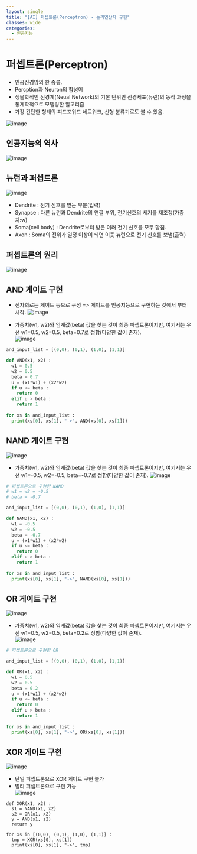 ```yaml
---
layout: single
title: "[AI] 퍼셉트론(Perceptron) - 논리연산자 구현"   
classes: wide
categories:
  - 인공지능
---
```


# 퍼셉트론(Perceptron)
+ 인공신경망의 한 종류.
+ Percption과 Neuron의 합성어
+ 생물학적인 신경계(Neual Network)의 기본 단위인 신경세포(뉴런)의 동작 과정을 통계학적으로 모델링한 알고리즘
+ 가장 간단한 형태의 피드포워드 네트워크, 선형 분류기로도 볼 수 있음.

![image](https://user-images.githubusercontent.com/47412229/205820738-3c40cae7-962c-45ec-bfeb-b51d4bdae879.png)

## 인공지능의 역사
![image](https://user-images.githubusercontent.com/47412229/205821787-27154f79-4c00-486a-bcb1-d83848f14870.png)


## 뉴런과 퍼셉트론  
![image](https://user-images.githubusercontent.com/47412229/205822036-a409d4a3-a654-4e52-950d-96b5a5ff5613.png)
+ Dendrite : 전기 신호를 받는 부분(입력)
+ Synapse : 다른 뉴런과 Dendrite의 연결 부위, 전기신호의 세기를 재조정(가중치:w)
+ Soma(cell body) : Dendrite로부터 받은 여러 전기 신호를 모두 합침.
+ Axon : Soma의 전위가 일정 이상이 되면 이웃 뉴런으로 전기 신호를 보냄(출력)  

## 퍼셉트론의 원리  
![image](https://user-images.githubusercontent.com/47412229/205823867-75ce4667-3f2a-4a99-8261-9b3e1be407bf.png)

## AND 게이트 구현
+ 전자회로는 게이트 등으로 구성  => 게이트를 인공지능으로 구현하는 것에서 부터 시작. 
![image](https://user-images.githubusercontent.com/47412229/205827111-60469bc9-c625-414a-9522-c8671395ec77.png)
  
  
+ 가중치(w1, w2)와 임계값(beta) 값을 찾는 것이 최종 퍼셉트론이지만, 여기서는 우선 w1=0.5, w2=0.5, beta=0.7로 정함(다양한 값이 존재).  
![image](https://user-images.githubusercontent.com/47412229/205826509-becaf848-6c3b-43d6-87d4-2583ec2a7452.png)

```python
and_input_list = [(0,0), (0,1), (1,0), (1,1)]

def AND(x1, x2) :
  w1 = 0.5
  w2 = 0.5
  beta = 0.7
  u = (x1*w1) + (x2*w2)
  if u <= beta :
    return 0
  elif u > beta :
    return 1
  
for xs in and_input_list :
  print(xs[0], xs[1], "->", AND(xs[0], xs[1]))
```

## NAND 게이트 구현  
![image](https://user-images.githubusercontent.com/47412229/205827335-c550943e-cf8b-4eb9-bbdf-4b9523c5ef31.png)

+ 가중치(w1, w2)와 임계값(beta) 값을 찾는 것이 최종 퍼셉트론이지만, 여기서는 우선 w1=-0.5, w2=-0.5, beta=-0.7로 정함(다양한 값이 존재). 
![image](https://user-images.githubusercontent.com/47412229/205827700-baf3b02a-c7d4-470b-8dc5-a58dd9c7d195.png)  

```python
# 퍼셉트론으로 구현한 NAND
# w1 = w2 = -0.5
# beta = -0.7

and_input_list = [(0,0), (0,1), (1,0), (1,1)]

def NAND(x1, x2) :
  w1 = -0.5
  w2 = -0.5
  beta = -0.7
  u = (x1*w1) + (x2*w2)
  if u <= beta :
    return 0
  elif u > beta :
    return 1
  
for xs in and_input_list :
  print(xs[0], xs[1], "->", NAND(xs[0], xs[1]))
```  

## OR 게이트 구현
![image](https://user-images.githubusercontent.com/47412229/205830006-530067e4-04fe-400b-abec-2ae34113e39a.png)

+ 가중치(w1, w2)와 임계값(beta) 값을 찾는 것이 최종 퍼셉트론이지만, 여기서는 우선 w1=0.5, w2=0.5, beta=0.2로 정함(다양한 값이 존재).  
![image](https://user-images.githubusercontent.com/47412229/205830737-6ffc4363-a7b3-450a-89f0-7ceee6d72a09.png)  

```python
# 퍼셉트론으로 구현한 OR

and_input_list = [(0,0), (0,1), (1,0), (1,1)]

def OR(x1, x2) :
  w1 = 0.5
  w2 = 0.5
  beta = 0.2
  u = (x1*w1) + (x2*w2)
  if u <= beta :
    return 0
  elif u > beta :
    return 1
  
for xs in and_input_list :
  print(xs[0], xs[1], "->", OR(xs[0], xs[1])) 
```

## XOR 게이트 구현
![image](https://user-images.githubusercontent.com/47412229/205833841-55367a86-1cfb-4916-96bc-410c50a415b2.png)

+ 단일 퍼셉트론으로 XOR 게이트 구현 불가
+ 멀티 퍼셉트론으로 구현 가능  
![image](https://user-images.githubusercontent.com/47412229/205834520-3c4c7fb1-5603-449f-9847-fb1e63560e2e.png)

```pyton
def XOR(x1, x2) :
  s1 = NAND(x1, x2)
  s2 = OR(x1, x2)
  y = AND(s1, s2)
  return y

for xs in [(0,0), (0,1), (1,0), (1,1)] :
  tmp = XOR(xs[0], xs[1])
  print(xs[0], xs[1], "->", tmp)
```
